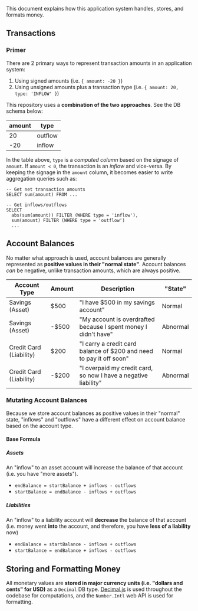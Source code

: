 This document explains how this application system handles, stores, and formats money.

## Transactions

### Primer

There are 2 primary ways to represent transaction amounts in an application system:

1. Using signed amounts (i.e. `{ amount: -20 }`)
2. Using unsigned amounts plus a transaction type (i.e. `{ amount: 20, type: 'INFLOW' }`)

This repository uses a **combination of the two approaches**.  See the DB schema below:

| amount | type |
| -- | -- |
| 20 | outflow |
| -20 | inflow |

In the table above, `type` is a *computed column* based on the signage of `amount`.  If `amount < 0`, the transaction is an *inflow* and vice-versa.  By keeping the signage in the `amount` column, it becomes easier to write aggregation queries such as:

```
-- Get net transaction amounts
SELECT sum(amount) FROM ...

-- Get inflows/outflows
SELECT 
  abs(sum(amount)) FILTER (WHERE type = 'inflow'),
  sum(amount) FILTER (WHERE type = 'outflow')
  ...
```

## Account Balances

No matter what approach is used, account balances are generally represented as **positive values in their "normal state"**. Account balances _can_ be negative, unlike transaction amounts, which are always positive.

| Account Type            | Amount | Description                                                         | "State"  |
| ----------------------- | ------ | ------------------------------------------------------------------- | -------- |
| Savings (Asset)         | $500   | "I have $500 in my savings account"                                 | Normal   |
| Savings (Asset)         | -$500  | "My account is overdrafted because I spent money I didn't have"     | Abnormal |
| Credit Card (Liability) | $200   | "I carry a credit card balance of $200 and need to pay it off soon" | Normal   |
| Credit Card (Liability) | -$200  | "I overpaid my credit card, so now I have a negative liability"     | Abnormal |

### Mutating Account Balances

Because we store account balances as positive values in their "normal" state, "inflows" and "outflows" have a different effect on account balance based on the account type.

#### Base Formula

##### Assets

An "inflow" to an asset account will increase the balance of that account (i.e. you have "more assets").

- `endBalance = startBalance + inflows - outflows`
- `startBalance = endBalance - inflows + outflows`

##### Liabilities

An "inflow" to a liability account will **decrease** the balance of that account (i.e. money went **into** the account, and therefore, you have **less of a liability** now)

- `endBalance = startBalance - inflows + outflows`
- `startBalance = endBalance + inflows - outflows`

## Storing and Formatting Money

All monetary values are **stored in major currency units (i.e. "dollars and cents" for USD)** as a `Decimal` DB type.  [Decimal.js](https://mikemcl.github.io/decimal.js/) is used throughout the codebase for computations, and the `Number.Intl` web API is used for formatting.